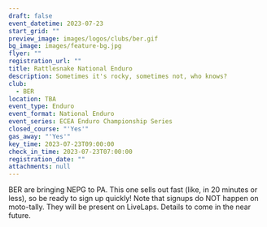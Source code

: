 ```yaml
---
draft: false
event_datetime: 2023-07-23
start_grid: ""
preview_image: images/logos/clubs/ber.gif
bg_image: images/feature-bg.jpg
flyer: ""
registration_url: ""
title: Rattlesnake National Enduro
description: Sometimes it's rocky, sometimes not, who knows?
club:
  - BER
location: TBA
event_type: Enduro
event_format: National Enduro
event_series: ECEA Enduro Championship Series
closed_course: "'Yes'"
gas_away: "'Yes'"
key_time: 2023-07-23T09:00:00
check_in_time: 2023-07-23T07:00:00
registration_date: ""
attachments: null
---
```


BER are bringing NEPG to PA. This one sells out fast (like, in 20 minutes or less), so be ready to sign up quickly! Note that signups do NOT happen on moto-tally. They will be present on LiveLaps. Details to come in the near future.